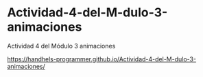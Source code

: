 # Actividad-4-del-M-dulo-3-animaciones
Actividad 4 del Módulo 3 animaciones



https://handhels-programmer.github.io/Actividad-4-del-M-dulo-3-animaciones/

